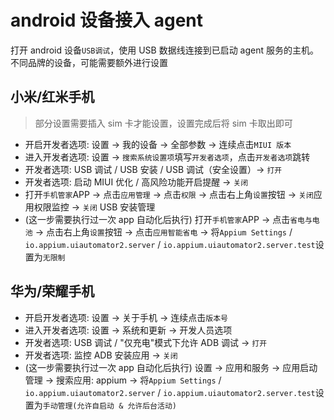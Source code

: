 # android 设备接入 agent

打开 android 设备`USB调试`，使用 USB 数据线连接到已启动 agent 服务的主机。不同品牌的设备，可能需要额外进行设置

## 小米/红米手机

> 部分设置需要插入 sim 卡才能设置，设置完成后将 sim 卡取出即可

- 开启开发者选项: 设置 -> 我的设备 -> 全部参数 -> 连续点击`MIUI 版本`
- 进入开发者选项: 设置 -> `搜索系统设置项`填写`开发者选项`，点击`开发者选项`跳转
- 开发者选项: USB 调试 / USB 安装 / USB 调试（安全设置）-> `打开`
- 开发者选项: 启动 MIUI 优化 / 高风险功能开启提醒 -> `关闭`
- 打开`手机管家`APP -> 点击`应用管理` -> 点击`权限` -> 点击右上角`设置`按钮 -> `关闭`应用权限监控 -> `关闭` USB 安装管理
- (这一步需要执行过一次 app 自动化后执行) 打开`手机管家`APP -> 点击`省电与电池` -> 点击右上角`设置`按钮 -> 点击`应用智能省电` -> 将`Appium Settings` / `io.appium.uiautomator2.server` / `io.appium.uiautomator2.server.test`设置为`无限制`

## 华为/荣耀手机

- 开启开发者选项: 设置 -> 关于手机 -> 连续点击`版本号`
- 进入开发者选项: 设置 -> 系统和更新 -> 开发人员选项
- 开发者选项: USB 调试 / "仅充电"模式下允许 ADB 调试 -> `打开`
- 开发者选项: 监控 ADB 安装应用 -> `关闭`
- (这一步需要执行过一次 app 自动化后执行) 设置 -> 应用和服务 -> 应用启动管理 -> 搜索应用: appium -> 将`Appium Settings` / `io.appium.uiautomator2.server` / `io.appium.uiautomator2.server.test`设置为`手动管理(允许自启动 & 允许后台活动)`
